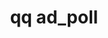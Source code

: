 ---
category: ad
command: ad_poll
keywords: qq, qq_cli, ad_poll
optional_options: []
permalink: /qq-cli-command-guide/ad/ad_poll.html
positional_options: []
sidebar: qq_cli_command_reference_sidebar
summary: This section explains how to use the <code>qq ad_poll</code> command.
synopsis: Get details on a join or leave operation
title: qq ad_poll
usage: qq ad_poll [-h]

---
